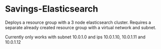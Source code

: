 # Savings-Elasticsearch
Deploys a resource group with a 3 node elasticsearch cluster. 
Requires a separate already created resource group with a virtual network and subnet.

Currently only works with subnet 10.0.1.0 and ips 10.0.1.10, 10.0.1.11 and 10.0.1.12